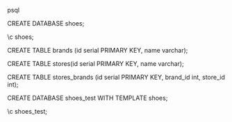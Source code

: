 psql

CREATE DATABASE shoes;

\c shoes;

CREATE TABLE brands (id serial PRIMARY KEY, name varchar);

CREATE TABLE stores(id serial PRIMARY KEY, name varchar);

CREATE TABLE stores_brands (id serial PRIMARY KEY, brand_id int, store_id int);

CREATE DATABASE shoes_test WITH TEMPLATE shoes;

\c shoes_test;
